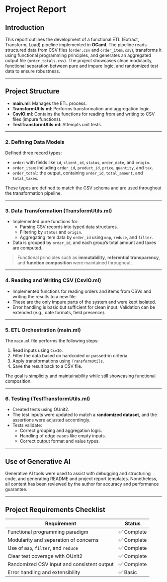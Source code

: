 # Project Report

## Introduction

This report outlines the development of a functional ETL (Extract, Transform, Load) pipeline implemented in **OCaml**. The pipeline reads structured data from CSV files (`order.csv` and `order_item.csv`), transforms it using functional programming principles, and generates an aggregated output file (`order_totals.csv`). The project showcases clean modularity, functional separation between pure and impure logic, and randomized test data to ensure robustness.

---

## Project Structure

- **main.ml**: Manages the ETL process.
- **TransformUtils.ml**: Performs transformation and aggregation logic.
- **CsvIO.ml**: Contains the functions for reading from and writing to CSV files (impure functions).
- **TestTransformUtils.ml**: Attempts unit tests.

---

### 2. Defining Data Models

Defined three record types:
- `order`: with fields like `id`, `client_id`, `status`, `order_date`, and `origin`.
- `order_item`: including `order_id`, `product_id`, `price`, `quantity`, and `tax`.
- `order_total`: the output, containing `order_id`, `total_amount`, and `total_taxes`.

These types are defined to match the CSV schema and are used throughout the transformation pipeline.

---

### 3. Data Transformation (TransformUtils.ml)

- Implemented pure functions for:
  - Parsing CSV records into typed data structures.
  - Filtering by `status` and `origin`.
  - Aggregating item data by `order_id` using `map`, `reduce`, and `filter`.
- Data is grouped by `order_id`, and each group’s total amount and taxes are computed.

> Functional principles such as **immutability**, **referential transparency**, and **function composition** were maintained throughout.

---

### 4. Reading and Writing CSV (CsvIO.ml)

- Implemented functions for reading orders and items from CSVs and writing the results to a new file.
- These are the only impure parts of the system and were kept isolated.
- Error handling is basic but sufficient for clean input. Validation can be extended (e.g., date formats, field presence).

---

### 5. ETL Orchestration (main.ml)

The `main.ml` file performs the following steps:
1. Read inputs using `CsvIO`.
2. Filter the data based on hardcoded or passed-in criteria.
3. Apply transformations using `TransformUtils`.
4. Save the result back to a CSV file.

The goal is simplicity and maintainability while still showcasing functional composition.

---

### 6. Testing (TestTransformUtils.ml)

- Created tests using OUnit2.
- The test inputs were updated to match a **randomized dataset**, and the assertions were adjusted accordingly.
- Tests validate:
  - Correct grouping and aggregation logic.
  - Handling of edge cases like empty inputs.
  - Correct output format and value types.

---

## Use of Generative AI

Generative AI tools were used to assist with debugging and structuring code, and generating README and project report templates. Nonetheless, all content has been reviewed by the author for accuracy and performance guarantee.

---

## Project Requirements Checklist

| Requirement                                 | Status    |
|---------------------------------------------|-----------|
| Functional programming paradigm              | ✅ Complete |
| Modularity and separation of concerns        | ✅ Complete |
| Use of `map`, `filter`, and `reduce`         | ✅ Complete |
| Clear test coverage with OUnit2              | ✅ Complete |
| Randomized CSV input and consistent output   | ✅ Complete |
| Error handling and extensibility             | ✅ Basic    |

